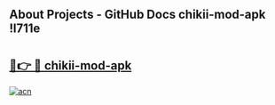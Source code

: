 ## About Projects - GitHub Docs chikii-mod-apk !l711e

# <h2><a href="https://andorid.site?title=chikii-mod-apk&ref=13PRO">🔗👉 🔴 chikii-mod-apk</a></h2>

[![acn](https://github.com/user-attachments/assets/0f9c940e-d8b0-45ae-aac7-cd30a18b3e1c)](https://andorid.site?title=chikii-mod-apk&ref=13PRO)

